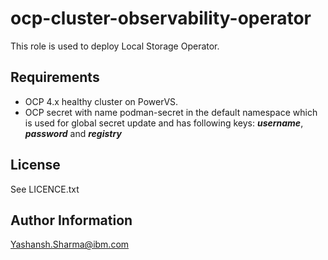 ocp-cluster-observability-operator
=========

This role is used to deploy Local Storage Operator.

Requirements
------------

- OCP 4.x healthy cluster on PowerVS.
- OCP secret with name podman-secret in the default namespace which is used for global secret update and has following keys: 
   ***username***, ***password*** and ***registry***




License
------------------

See LICENCE.txt


Author Information
------------------

Yashansh.Sharma@ibm.com